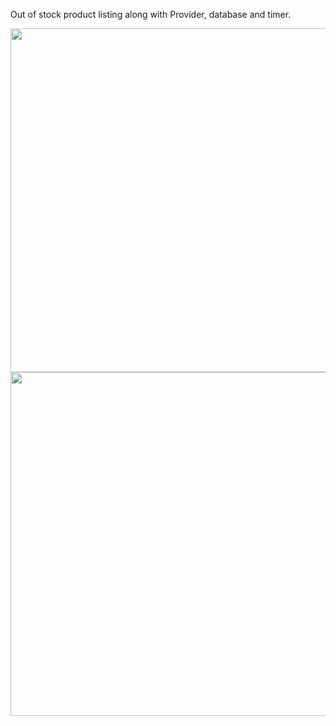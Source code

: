 

Out of stock product listing along with Provider, database and timer.

<img src="https://user-images.githubusercontent.com/111557931/214341380-b49b512e-6529-42cd-b3c9-fc535edd6d11.mp4" style=" height:550; " data-target="animated-image.originalImage">

<img src="https://user-images.githubusercontent.com/111557931/214341761-1c345450-f2fa-47c3-a1e4-1542b9186920.jpg" style=" height:550px; " data-target="animated-image.originalImage">


